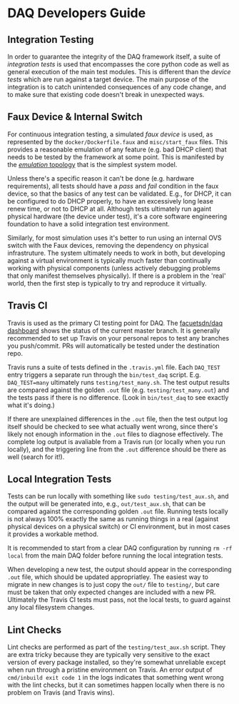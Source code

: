 # DAQ Developers Guide

## Integration Testing

In order to guarantee the integrity of the DAQ framework itself, a suite of
_integration tests_ is used that encompasses the core python code as well as general
execution of the main test modules. This is different than the _device tests_ which
are run against a target device. The main purpose of the integration is to catch
unintended consequences of any code change, and to make sure that existing code
doesn't break in unexpected ways.

## Faux Device & Internal Switch

For continuous integration testing, a simulated _faux device_ is used, as represented
by the `docker/Dockerfile.faux` and `misc/start_faux` files. This provides a reasonable
emulation of any feature (e.g. bad DHCP client) that needs to be tested by the framework
at some point. This is manifested by the [_emulation_ topology](topologies.md) that is
the simplest system model.

Unless there's a specific reason it can't be done (e.g. hardware requirements), all tests
should have a _pass_ and _fail_ condition in the faux device, so that the basics of any
test can be validated. E.g., for DHCP, it can be configured to do DHCP properly, to have
an excessively long lease renew time, or not to DHCP at all. Although tests ultimately
run againt physical hardware (the device under test), it's a core software engineering
foundation to have a solid integration test environment.

Similarly, for most simulation uses it's better to run using an internal OVS switch with
the Faux devices, removing the dependency on physical infrastruture. The system ultimately
needs to work in both, but developing against a virtual environment is typically much
faster than continually working with physical components (unless actively debugging
problems that only manifest themselves physically). If there is a problem in the 'real'
world, then the first step is typically to try and reproduce it virtually.

## Travis CI

Travis is used as the primary CI testing point for DAQ. The
[facuetsdn/daq dashboard](https://travis-ci.com/faucetsdn/daq/branches) shows the
status of the current master branch. It is generally recommended to set up
Travis on your personal repos to test any branches you push/commit. PRs will
automatically be tested under the destination repo.

Travis runs a suite of tests defined in the `.travis.yml` file. Each `DAQ_TEST`
entry triggers a separate run through the `bin/test_daq` script. E.g. `DAQ_TEST=many`
ultimately runs `testing/test_many.sh`.  The test output results are compared against
the golden `.out` file (e.g. `testing/test_many.out`) and the tests pass if there
is no difference. (Look in `bin/test_daq` to see exactly what it's doing.)

If there are unexplained differences in the `.out` file, then the test output log
itself should be checked to see what actually went wrong, since there's likely
not enough information in the `.out` files to diagnose effectively. The complete
log output is avaliable from a Travis run (or locally when you run locally), and
the triggering line from the `.out` difference should be there as well (search for it!).

## Local Integration Tests

Tests can be run locally with something like `sudo testing/test_aux.sh`, and the output
will be generated into, e.g., `out/test_aux.sh`, that can be compared against the
corresponding golden `.out` file. Running tests locally is not always 100% exactly the
same as running things in a real (against physical devices on a physical switch) or
CI environment, but in most cases it provides a workable method.

It is recommended to start from a clear DAQ configuration by running `rm -rf local` 
from the main DAQ folder before running the local integration tests.

When developing a new test, the output should appear in the corresponding `.out` file,
which should be updated appropriatley. The easiest way to migrate in new changes is to
just copy the `out/` file to `testing/`, but care must be taken that only expected
changes are included with a new PR. Ultimately the Travis CI tests must pass, not the
local tests, to guard against any local filesystem changes.

## Lint Checks

Lint checks are performed as part of the `testing/test_aux.sh` script. They are extra
tricky because they are typically very sensitive to the exact version of every package
installed, so they're somewhat unreliable except when run through a pristine environment
on Travis. An error output of `cmd/inbuild exit code 1` in the logs indicates that
something went wrong with the lint checks, but it can sometimes happen locally when
there is no problem on Travis (and Travis wins).
